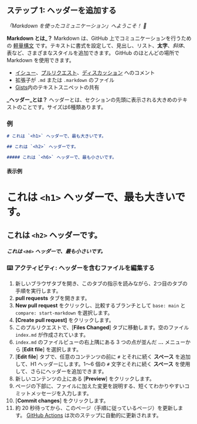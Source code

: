 <!--
<<< 著者注: ステップ 1 >>>
コースのステップを3～5つ選択してください。
最初のステップは常に最も難しいので、簡単なものを選びましょう。
詳しい説明については、docs.github.com へのリンクを参照してください。
ステップを確認するには、新しいタブを開くようにユーザーに促してください。
-->

## ステップ 1: ヘッダーを追加する

_「Markdown を使ったコミュニケーション」へようこそ！ :wave:_

**Markdown とは_？** Markdown は、GitHub 上でコミュニケーションを行うための [軽量構文](https://docs.github.com/github/writing-on-github/getting-started-with-writing-and-formatting-on-github/basic-writing-and-formatting-syntax) です。テキストに書式を設定して、見出し、リスト、**太字**、_斜体_、表など、さまざまなスタイルを追加できます。 GitHub のほとんどの場所で Markdown を使用できます。

- [イシュー](https://docs.github.com/issues/tracking-your-work-with-issues/about-issues)、[プルリクエスト](https://docs.github.com/pull-requests/collaborating-with-pull-requests/proposing-changes-to-your-work-with-pull-requests/about-pull-requests)、[ディスカッション](https://docs.github.com/discussions/collaborating-with-your-community-using-discussions/about-discussions) へのコメント
- 拡張子が `.md` または `.markdown` のファイル
- [Gists](https://docs.github.com/github/writing-on-github/editing-and-sharing-content-with-gists/creating-gists)内のテキストスニペットの共有

**_ヘッダー_とは？** ヘッダーとは、セクションの先頭に表示される大きめのテキストのことです。サイズは6種類あります。

### 例

```md
# これは `<h1>` ヘッダーで、最も大きいです。

## これは `<h2>` ヘッダーです。

##### これは `<h6>` ヘッダーで、最も小さいです。
```

#### 表示例

# これは `<h1>` ヘッダーで、最も大きいです。

## これは `<h2>` ヘッダーです。

##### これは `<h6>` ヘッダーで、最も小さいです。

### :keyboard: アクティビティ: ヘッダーを含むファイルを編集する

1. 新しいブラウザタブを開き、このタブの指示を読みながら、2つ目のタブの手順を実行します。
1. **pull requests** タブを開きます。
1. **New pull request** をクリックし、比較するブランチとして `base: main` と `compare: start-markdown` を選択します。
1. **[Create pull request]** をクリックします。
1. このプルリクエストで、[**Files Changed**] タブに移動します。空のファイル `index.md` が作成されています。
1. `index.md` のファイルビューの右上隅にある 3 つの点が並んだ **...** メニューから [**Edit file**] を選択します。
1. [**Edit file**] タブで、任意のコンテンツの前に `#` とそれに続く **スペース** を追加して、H1 ヘッダーにします。1～6 個の `#` 文字とそれに続く **スペース** を使用して、さらにヘッダーを追加できます。
1. 新しいコンテンツの上にある [**Preview**] をクリックします。
1. ページの下部に、ファイルに加えた変更を説明する、短くてわかりやすいコミットメッセージを入力します。
1. [**Commit changes**] をクリックします。
1. 約 20 秒待ってから、このページ（手順に従っているページ）を更新します。 [GitHub Actions](https://docs.github.com/en/actions) は次のステップに自動的に更新されます。